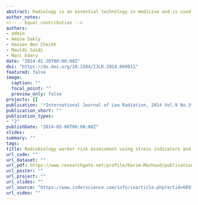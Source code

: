```yaml
---
abstract: Radiology is an essential technology in medicine and is used for organ diagnosis, radio-tracing and radiotherapy. The risks for the radiobiology workers have not been assessed sufficiently because measuring instruments fail to detect very low doses. This paper presents an investigation on the potential risks for radiobiology workers, due to the occupational exposure to low doses of irradiation. In this respect we used plasma samples from 16 subjects who were supposed to receive very low dose of irradiation in a longer time period. We used chromosomal aberrations, means of oxidative stress measurement and combined proteomics and bioinformatics in order to elucidate risks of such exposure. We found significant chromosome aberrations in lymphocytes and the increase of oxidative stress biomarkers in plasma. In addition, the proteomic analysis shows differentially regulated proteins from which three were verified by ELISA tests. This proteomic analysis picks out some interesting proteins that may belong to biomarkers panel of radiation exposure.
author_notes:
<!-- - Equal contribution -->
authors:
- admin
- Amina Sakly
- Hassen Ben Cheikh
- Mouldi Saïdi
- Marc Edery
date: "2014-01-20T00:00:00Z"
doi: "https://dx.doi.org/10.1504/IJLR.2014.060911"
featured: false
image:
  caption: ""
  focal_point: ""
  preview_only: false
projects: []
publication: '*International Journal of Low Radiation, 2014 Vol.9 No.3*'
publication_short: ""
publication_types:
- "2"
publishDate: "2014-05-06T00:00:00Z"
slides:
summary: ""
tags:
title: Radiobiology worker risk assessment using stress indicators and proteomics
url_code: ""
url_dataset: ""
url_pdf: https://www.researchgate.net/profile/Karim-Mezhoud/publication/260134717_Radiobiology_Worker_Risk_Assessment_Using_Stress_Indicators_and_Proteomics/links/00b7d52fb5716f33d7000000/Radiobiology-Worker-Risk-Assessment-Using-Stress-Indicators-and-Proteomics.pdf?_sg%5B0%5D=XG5LwRvWWrz2Jv9jF_QSixJ7acUeQNUdCdhXJaHFWz6q-IY_HBmKEggKiLWlRpMcrTLucLKTOYC2SgUs5jer4Q.UFaTQxfHDGEkX3XjYsCZuGHw2E_ADqED2H3lHF5pNUxtPs60SpsFrkXGn50LnsjbjQ1lm7GMfznjsXe4lT0Tfw&_sg%5B1%5D=QDAArEgjYBz5KMx-qUurLoIoVWONDReKd8Xm8uKs_tV_STrDgpMjYkjbLG4XeMm-Yuv5QLLfOzUmOB9Q2dKf1JgrMmtbbPA62DilsK71dlb3.UFaTQxfHDGEkX3XjYsCZuGHw2E_ADqED2H3lHF5pNUxtPs60SpsFrkXGn50LnsjbjQ1lm7GMfznjsXe4lT0Tfw&_iepl=
url_poster: ""
url_project: ""
url_slides: ""
url_source: "https://www.inderscience.com/info/inarticle.php?artid=60911"
url_video: ""
---
```




